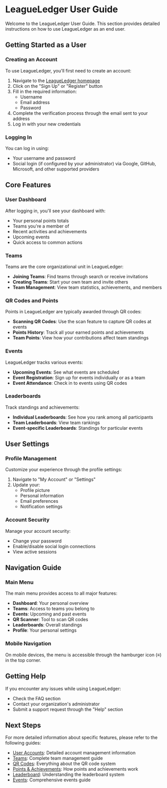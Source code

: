 # LeagueLedger User Guide

Welcome to the LeagueLedger User Guide. This section provides detailed instructions on how to use LeagueLedger as an end user.

## Getting Started as a User

### Creating an Account

To use LeagueLedger, you'll first need to create an account:

1. Navigate to the [LeagueLedger homepage](http://localhost:8000)
2. Click on the "Sign Up" or "Register" button
3. Fill in the required information:
   - Username
   - Email address
   - Password
4. Complete the verification process through the email sent to your address
5. Log in with your new credentials

### Logging In

You can log in using:
- Your username and password
- Social login (if configured by your administrator) via Google, GitHub, Microsoft, and other supported providers

## Core Features

### User Dashboard

After logging in, you'll see your dashboard with:

- Your personal points totals
- Teams you're a member of
- Recent activities and achievements
- Upcoming events
- Quick access to common actions

### Teams

Teams are the core organizational unit in LeagueLedger:

- **Joining Teams**: Find teams through search or receive invitations
- **Creating Teams**: Start your own team and invite others
- **Team Management**: View team statistics, achievements, and members

### QR Codes and Points

Points in LeagueLedger are typically awarded through QR codes:

- **Scanning QR Codes**: Use the scan feature to capture QR codes at events
- **Points History**: Track all your earned points and achievements
- **Team Points**: View how your contributions affect team standings

### Events

LeagueLedger tracks various events:

- **Upcoming Events**: See what events are scheduled
- **Event Registration**: Sign up for events individually or as a team
- **Event Attendance**: Check in to events using QR codes

### Leaderboards

Track standings and achievements:

- **Individual Leaderboards**: See how you rank among all participants
- **Team Leaderboards**: View team rankings
- **Event-specific Leaderboards**: Standings for particular events

## User Settings

### Profile Management

Customize your experience through the profile settings:

1. Navigate to "My Account" or "Settings"
2. Update your:
   - Profile picture
   - Personal information
   - Email preferences
   - Notification settings

### Account Security

Manage your account security:

- Change your password
- Enable/disable social login connections
- View active sessions

## Navigation Guide

### Main Menu

The main menu provides access to all major features:

- **Dashboard**: Your personal overview
- **Teams**: Access to teams you belong to
- **Events**: Upcoming and past events
- **QR Scanner**: Tool to scan QR codes
- **Leaderboards**: Overall standings
- **Profile**: Your personal settings

### Mobile Navigation

On mobile devices, the menu is accessible through the hamburger icon (≡) in the top corner.

## Getting Help

If you encounter any issues while using LeagueLedger:

- Check the FAQ section
- Contact your organization's administrator
- Submit a support request through the "Help" section

## Next Steps

For more detailed information about specific features, please refer to the following guides:

- [User Accounts](user-accounts.md): Detailed account management information
- [Teams](teams.md): Complete team management guide
- [QR Codes](qr-codes.md): Everything about the QR code system
- [Points & Achievements](points-and-achievements.md): How points and achievements work
- [Leaderboard](leaderboard.md): Understanding the leaderboard system
- [Events](events.md): Comprehensive events guide